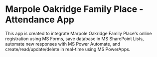 # Marpole Oakridge Family Place - Attendance App

This app is created to integrate Marpole Oakridge Family Place's online registration using MS Forms, save database in MS SharePoint Lists, automate new responses with MS Power Automate, and create/read/update/delete in real-time using MS PowerApps. 
